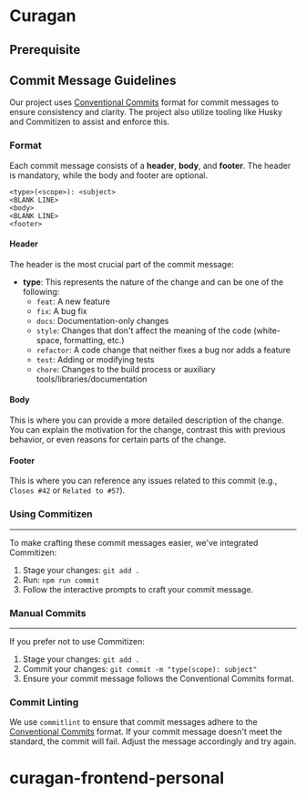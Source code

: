 # Curagan

## Prerequisite

## Commit Message Guidelines

Our project uses [Conventional Commits](https://www.conventionalcommits.org/en/v1.0.0/) format for commit messages to ensure consistency and clarity. The project also utilize tooling like Husky and Commitizen to assist and enforce this.

### Format

Each commit message consists of a **header**, **body**, and **footer**. The header is mandatory, while the body and footer are optional.

```
<type>(<scope>): <subject>
<BLANK LINE>
<body>
<BLANK LINE>
<footer>
```

#### Header

The header is the most crucial part of the commit message:

- **type**: This represents the nature of the change and can be one of the following:
  - `feat`: A new feature
  - `fix`: A bug fix
  - `docs`: Documentation-only changes
  - `style`: Changes that don't affect the meaning of the code (white-space, formatting, etc.)
  - `refactor`: A code change that neither fixes a bug nor adds a feature
  - `test`: Adding or modifying tests
  - `chore`: Changes to the build process or auxiliary tools/libraries/documentation

#### Body

This is where you can provide a more detailed description of the change. You can explain the motivation for the change, contrast this with previous behavior, or even reasons for certain parts of the change.

#### Footer

This is where you can reference any issues related to this commit (e.g., `Closes #42` or `Related to #57`).

### Using Commitizen

---

To make crafting these commit messages easier, we've integrated Commitizen:

1. Stage your changes: `git add .`
2. Run: `npm run commit`
3. Follow the interactive prompts to craft your commit message.

### Manual Commits

---

If you prefer not to use Commitizen:

1. Stage your changes: `git add .`
2. Commit your changes: `git commit -m "type(scope): subject"`
3. Ensure your commit message follows the Conventional Commits format.

### Commit Linting

We use `commitlint` to ensure that commit messages adhere to the [Conventional Commits](https://www.conventionalcommits.org/en/v1.0.0/) format. If your commit message doesn't meet the standard, the commit will fail. Adjust the message accordingly and try again.

# curagan-frontend-personal
